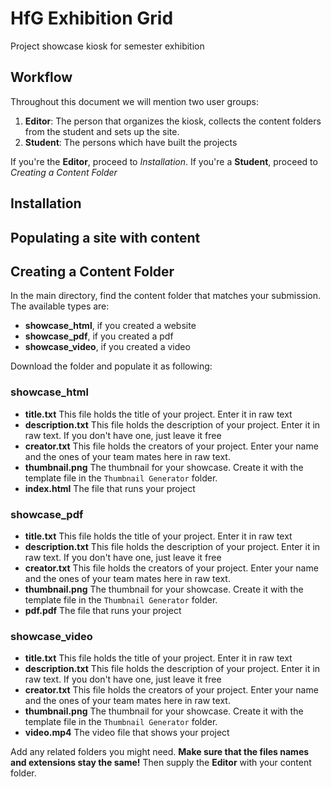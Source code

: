 # HfG Exhibition Grid
Project showcase kiosk for semester exhibition


## Workflow
Throughout this document we will mention two user groups:
1. **Editor**: The person that organizes the kiosk, collects the content folders from the student and sets up the site.
2. **Student**: The persons which have built the projects

If you're the **Editor**, proceed to *Installation*. If you're a **Student**, proceed to *Creating a Content Folder*

## Installation



## Populating a site with content


## Creating a Content Folder
In the main directory, find the content folder that matches your submission. The available types are:

- **showcase_html**, if you created a website
- **showcase_pdf**, if you created a pdf
- **showcase_video**, if you created a video

Download the folder and populate it as following:

### showcase_html
- **title.txt** This file holds the title of your project. Enter it in raw text
- **description.txt** This file holds the description of your project. Enter it in raw text. If you don't have one, just leave it free
- **creator.txt** This file holds the creators of your project. Enter your name and the ones of your team mates here in raw text.
- **thumbnail.png** The thumbnail for your showcase. Create it with the template file in the `Thumbnail Generator` folder.
- **index.html** The file that runs your project

### showcase_pdf
- **title.txt** This file holds the title of your project. Enter it in raw text
- **description.txt** This file holds the description of your project. Enter it in raw text. If you don't have one, just leave it free
- **creator.txt** This file holds the creators of your project. Enter your name and the ones of your team mates here in raw text.
- **thumbnail.png** The thumbnail for your showcase. Create it with the template file in the `Thumbnail Generator` folder.
- **pdf.pdf** The file that runs your project

### showcase_video
- **title.txt** This file holds the title of your project. Enter it in raw text
- **description.txt** This file holds the description of your project. Enter it in raw text. If you don't have one, just leave it free
- **creator.txt** This file holds the creators of your project. Enter your name and the ones of your team mates here in raw text.
- **thumbnail.png** The thumbnail for your showcase. Create it with the template file in the `Thumbnail Generator` folder.
- **video.mp4** The video file that shows your project




Add any related folders you might need. **Make sure that the files names and extensions stay the same!** Then supply the **Editor** with your content folder.
